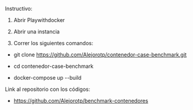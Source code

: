 Instructivo:

1. Abrir Playwithdocker

2. Abrir una instancia

3. Correr los siguientes comandos:

  - git clone https://github.com/Alejorotp/contenedor-case-benchmark.git

  - cd contenedor-case-benchmark

  - docker-compose up --build

Link al repositorio con los códigos:
- https://github.com/Alejorotp/benchmark-contenedores
